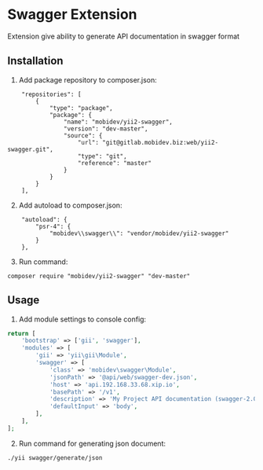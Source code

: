 Swagger Extension
=================
Extension give ability to generate API documentation in swagger format

Installation
------------

1. Add package repository to composer.json:
```
    "repositories": [
        {
            "type": "package",
            "package": {
                "name": "mobidev/yii2-swagger",
                "version": "dev-master",
                "source": {
                    "url": "git@gitlab.mobidev.biz:web/yii2-swagger.git",
                    "type": "git",
                    "reference": "master"
                }
            }
        }
    ],
```
2. Add autoload to composer.json:
```
    "autoload": {
        "psr-4": {
            "mobidev\\swagger\\": "vendor/mobidev/yii2-swagger"
        }
    },
```
3. Run command:
```
composer require "mobidev/yii2-swagger" "dev-master"
```

Usage
-----
1. Add module settings to console config:
```php
return [
    'bootstrap' => ['gii', 'swagger'],
    'modules' => [
        'gii' => 'yii\gii\Module',
        'swagger' => [
            'class' => 'mobidev\swagger\Module',
            'jsonPath' => '@api/web/swagger-dev.json',
            'host' => 'api.192.168.33.68.xip.io',
            'basePath' => '/v1',
            'description' => 'My Project API documentation (swagger-2.0 specification)',
            'defaultInput' => 'body',
        ],
    ],
];
```
2. Run command for generating json document:
```
./yii swagger/generate/json
```